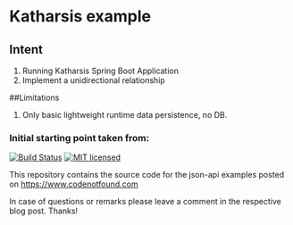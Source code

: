 # Katharsis example

## Intent
1. Running Katharsis Spring Boot Application
1. Implement a unidirectional relationship


##Limitations
1. Only basic lightweight runtime data persistence, no DB. 


### Initial starting point taken from:
[![Build Status](https://travis-ci.org/code-not-found/json-api.svg?branch=master)](https://travis-ci.org/code-not-found/json-api)
[![MIT licensed](https://img.shields.io/badge/license-MIT-blue.svg)](./LICENSE)

This repository contains the source code for the json-api examples posted on https://www.codenotfound.com

In case of questions or remarks please leave a comment in the respective blog post. Thanks!
